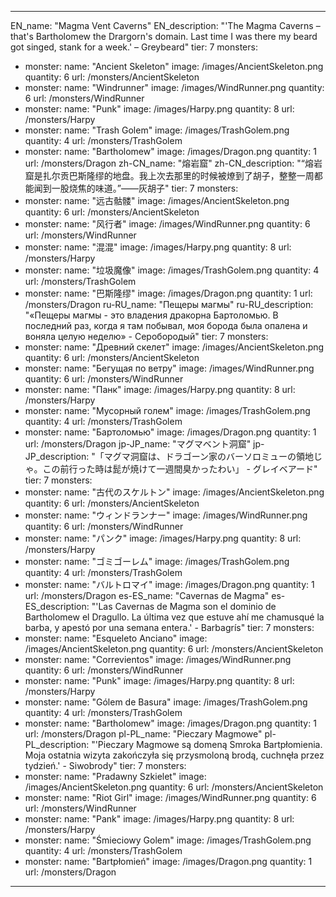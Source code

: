 ---

EN_name: "Magma Vent Caverns"
EN_description: "'The Magma Caverns – that's Bartholomew the Drargorn's domain. Last time I was there my beard got singed, stank for a week.' – Greybeard"
tier: 7
monsters:
  - monster:
    name: "Ancient Skeleton"
    image: /images/AncientSkeleton.png
    quantity: 6
    url: /monsters/AncientSkeleton
  - monster:
    name: "Windrunner"
    image: /images/WindRunner.png
    quantity: 6
    url: /monsters/WindRunner
  - monster:
    name: "Punk"
    image: /images/Harpy.png
    quantity: 8
    url: /monsters/Harpy
  - monster:
    name: "Trash Golem"
    image: /images/TrashGolem.png
    quantity: 4
    url: /monsters/TrashGolem
  - monster:
    name: "Bartholomew"
    image: /images/Dragon.png
    quantity: 1
    url: /monsters/Dragon
zh-CN_name: "熔岩窟"
zh-CN_description: "“熔岩窟是扎尔贡巴斯隆缪的地盘。我上次去那里的时候被燎到了胡子，整整一周都能闻到一股烧焦的味道。”——灰胡子"
tier: 7
monsters:
  - monster:
    name: "远古骷髅"
    image: /images/AncientSkeleton.png
    quantity: 6
    url: /monsters/AncientSkeleton
  - monster:
    name: "风行者"
    image: /images/WindRunner.png
    quantity: 6
    url: /monsters/WindRunner
  - monster:
    name: "混混"
    image: /images/Harpy.png
    quantity: 8
    url: /monsters/Harpy
  - monster:
    name: "垃圾魔像"
    image: /images/TrashGolem.png
    quantity: 4
    url: /monsters/TrashGolem
  - monster:
    name: "巴斯隆缪"
    image: /images/Dragon.png
    quantity: 1
    url: /monsters/Dragon
ru-RU_name: "Пещеры магмы"
ru-RU_description: "«Пещеры магмы - это владения дракорна Бартоломью. В последний раз, когда я там побывал, моя борода была опалена и воняла целую неделю» - Серобородый"
tier: 7
monsters:
  - monster:
    name: "Древний скелет"
    image: /images/AncientSkeleton.png
    quantity: 6
    url: /monsters/AncientSkeleton
  - monster:
    name: "Бегущая по ветру"
    image: /images/WindRunner.png
    quantity: 6
    url: /monsters/WindRunner
  - monster:
    name: "Панк"
    image: /images/Harpy.png
    quantity: 8
    url: /monsters/Harpy
  - monster:
    name: "Мусорный голем"
    image: /images/TrashGolem.png
    quantity: 4
    url: /monsters/TrashGolem
  - monster:
    name: "Бартоломью"
    image: /images/Dragon.png
    quantity: 1
    url: /monsters/Dragon
jp-JP_name: "マグマベント洞窟"
jp-JP_description: "「マグマ洞窟は、ドラゴーン家のバーソロミューの領地じゃ。この前行った時は髭が焼けて一週間臭かったわい」 - グレイベアード"
tier: 7
monsters:
  - monster:
    name: "古代のスケルトン"
    image: /images/AncientSkeleton.png
    quantity: 6
    url: /monsters/AncientSkeleton
  - monster:
    name: "ウィンドランナー"
    image: /images/WindRunner.png
    quantity: 6
    url: /monsters/WindRunner
  - monster:
    name: "パンク"
    image: /images/Harpy.png
    quantity: 8
    url: /monsters/Harpy
  - monster:
    name: "ゴミゴーレム"
    image: /images/TrashGolem.png
    quantity: 4
    url: /monsters/TrashGolem
  - monster:
    name: "バルトロマイ"
    image: /images/Dragon.png
    quantity: 1
    url: /monsters/Dragon
es-ES_name: "Cavernas de Magma"
es-ES_description: "'Las Cavernas de Magma son el dominio de Bartholomew el Dragullo. La última vez que estuve ahí me chamusqué la barba, y apestó por una semana entera.' - Barbagrís"
tier: 7
monsters:
  - monster:
    name: "Esqueleto Anciano"
    image: /images/AncientSkeleton.png
    quantity: 6
    url: /monsters/AncientSkeleton
  - monster:
    name: "Correvientos"
    image: /images/WindRunner.png
    quantity: 6
    url: /monsters/WindRunner
  - monster:
    name: "Punk"
    image: /images/Harpy.png
    quantity: 8
    url: /monsters/Harpy
  - monster:
    name: "Gólem de Basura"
    image: /images/TrashGolem.png
    quantity: 4
    url: /monsters/TrashGolem
  - monster:
    name: "Bartholomew"
    image: /images/Dragon.png
    quantity: 1
    url: /monsters/Dragon
pl-PL_name: "Pieczary Magmowe"
pl-PL_description: "'Pieczary Magmowe są domeną Smroka Bartpłomienia. Moja ostatnia wizyta zakończyła się przysmoloną brodą, cuchnęła przez tydzień.' - Siwobrody"
tier: 7
monsters:
  - monster:
    name: "Pradawny Szkielet"
    image: /images/AncientSkeleton.png
    quantity: 6
    url: /monsters/AncientSkeleton
  - monster:
    name: "Riot Girl"
    image: /images/WindRunner.png
    quantity: 6
    url: /monsters/WindRunner
  - monster:
    name: "Pank"
    image: /images/Harpy.png
    quantity: 8
    url: /monsters/Harpy
  - monster:
    name: "Śmieciowy Golem"
    image: /images/TrashGolem.png
    quantity: 4
    url: /monsters/TrashGolem
  - monster:
    name: "Bartpłomień"
    image: /images/Dragon.png
    quantity: 1
    url: /monsters/Dragon
---